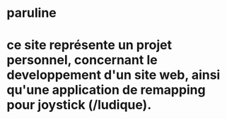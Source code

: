 # paruline
# ce site représente un projet personnel, concernant le developpement d'un site web, ainsi qu'une application de remapping pour joystick (/ludique). 
